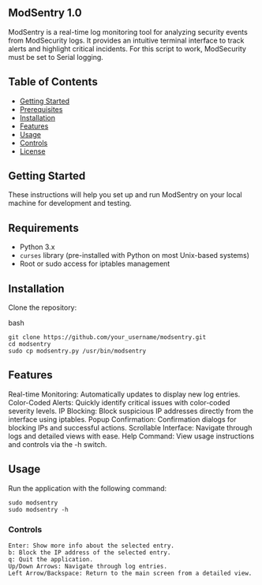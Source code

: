 ## ModSentry 1.0

ModSentry is a real-time log monitoring tool for analyzing security events from ModSecurity logs. It provides an intuitive terminal interface to track alerts and highlight critical incidents. For this script to work, ModSecurity must be set to Serial logging.

## Table of Contents

- [Getting Started](#getting-started)
- [Prerequisites](#prerequisites)
- [Installation](#installation)
- [Features](#features)
- [Usage](#usage)
- [Controls](#controls)
- [License](#license)

## Getting Started

These instructions will help you set up and run ModSentry on your local machine for development and testing.

## Requirements

- Python 3.x
- `curses` library (pre-installed with Python on most Unix-based systems)
- Root or sudo access for iptables management

## Installation

Clone the repository:

bash
```
git clone https://github.com/your_username/modsentry.git
cd modsentry
sudo cp modsentry.py /usr/bin/modsentry
```
## Features
Real-time Monitoring: Automatically updates to display new log entries.
Color-Coded Alerts: Quickly identify critical issues with color-coded severity levels.
IP Blocking: Block suspicious IP addresses directly from the interface using iptables.
Popup Confirmation: Confirmation dialogs for blocking IPs and successful actions.
Scrollable Interface: Navigate through logs and detailed views with ease.
Help Command: View usage instructions and controls via the -h switch.

## Usage
Run the application with the following command:
```
sudo modsentry
sudo modsentry -h
```
### Controls
```
Enter: Show more info about the selected entry.
b: Block the IP address of the selected entry.
q: Quit the application.
Up/Down Arrows: Navigate through log entries.
Left Arrow/Backspace: Return to the main screen from a detailed view.
```
